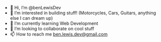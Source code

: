 - 👋 Hi, I’m @benLewisDev
- 👀 I’m interested in building stuff! (Motorcycles, Cars, Guitars, anything else I can dream up)
- 🌱 I’m currently learning Web Development
- 💞️ I’m looking to collaborate on cool stuff
- 📫 How to reach me ben.lewis.dev@gmail.com

<!---
benLewisDev/benLewisDev is a ✨ special ✨ repository because its `README.md` (this file) appears on your GitHub profile.
You can click the Preview link to take a look at your changes.
--->
